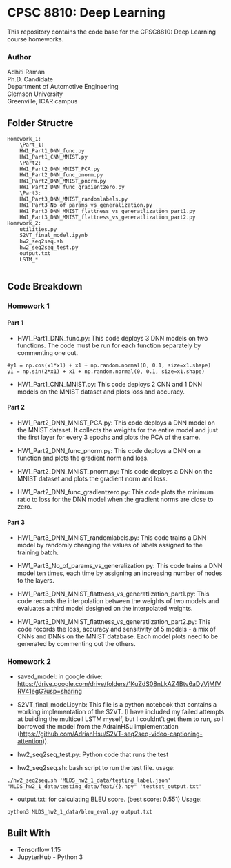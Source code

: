 # CPSC 8810: Deep Learning

This repository contains the code base for the CPSC8810: Deep Learning course homeworks. 

### Author

Adhiti Raman  
Ph.D. Candidate  
Department of Automotive Engineering  
Clemson University  
Greenville, ICAR campus  

## Folder Structre

```
Homework_1:
    \Part_1:
	HW1_Part1_DNN_func.py
	HW1_Part1_CNN_MNIST.py
    \Part2:
	HW1_Part2_DNN_MNIST_PCA.py
	HW1_Part2_DNN_func_pnorm.py
	HW1_Part2_DNN_MNIST_pnorm.py
	HW1_Part2_DNN_func_gradientzero.py
    \Part3:
	HW1_Part3_DNN_MNIST_randomlabels.py
	HW1_Part3_No_of_params_vs_generalization.py	
	HW1_Part3_DNN_MNIST_flattness_vs_generatlization_part1.py
	HW1_Part3_DNN_MNIST_flattness_vs_generatlization_part2.py
Homework_2:
    utilities.py
    S2VT_final_model.ipynb
    hw2_seq2seq.sh
    hw2_seq2seq_test.py
    output.txt
    LSTM_*
   
```


## Code Breakdown

### Homework 1

#### Part 1

* HW1_Part1_DNN_func.py: This code deploys 3 DNN models on two functions. The code must be run for each function separately by commenting one out.

```
#y1 = np.cos(x1*x1) + x1 + np.random.normal(0, 0.1, size=x1.shape)
y1 = np.sin(2*x1) + x1 + np.random.normal(0, 0.1, size=x1.shape)
```

* HW1_Part1_CNN_MNIST.py: This code deploys 2 CNN and 1 DNN models on the MNIST dataset and plots loss and accuracy.

#### Part 2

* HW1_Part2_DNN_MNIST_PCA.py: This code deploys a DNN model on the MNIST dataset. It collects the weights for the entire model and just the first layer for every 3 epochs and plots the PCA of the same. 

* HW1_Part2_DNN_func_pnorm.py: This code deploys a DNN on a function and plots the gradient norm and loss.

* HW1_Part2_DNN_MNIST_pnorm.py: This code deploys a DNN on the MNIST dataset and plots the gradient norm and loss.

* HW1_Part2_DNN_func_gradientzero.py: This code plots the minimum ratio to loss for the DNN model when the gradient norms are close to zero. 

#### Part 3

* HW1_Part3_DNN_MNIST_randomlabels.py: This code trains a DNN model by randomly changing the values of labels assigned to the training batch. 

* HW1_Part3_No_of_params_vs_generalization.py: This code trains a DNN model ten times, each time by assigning an increasing number of nodes to the layers. 

* HW1_Part3_DNN_MNIST_flattness_vs_generatlization_part1.py: This code records the interpolation between the weights of two models and evaluates a third model designed on the interpolated weights. 

* HW1_Part3_DNN_MNIST_flattness_vs_generatlization_part2.py: This code records the loss, accuracy and sensitivity of 5 models -  a mix of CNNs and DNNs on the MNIST database. Each model plots need to be generated by commenting out the others. 

### Homework 2
* saved_model: in google drive: https://drive.google.com/drive/folders/1KuZdS08nLkAZ4Btv6aDyVjMfVRV41egG?usp=sharing

* S2VT_final_model.ipynb: This file is a python notebook that contains a working implementation of the S2VT. (I have included my failed attempts at building the multicell LSTM myself, but I couldnt't get them to run, so I borrowed the model from the AdrainHSu implementation (https://github.com/AdrianHsu/S2VT-seq2seq-video-captioning-attention)). 

* hw2_seq2seq_test.py: Python code that runs the test

* hw2_seq2seq.sh: bash script to run the test file. usage:

```
./hw2_seq2seq.sh 'MLDS_hw2_1_data/testing_label.json' "MLDS_hw2_1_data/testing_data/feat/{}.npy" 'testset_output.txt'
```
* output.txt: for calculating BLEU score. (best score: 0.551) Usage:

```
python3 MLDS_hw2_1_data/bleu_eval.py output.txt
```
## Built With

* Tensorflow 1.15
* JupyterHub - Python 3


